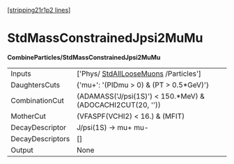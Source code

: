 [[stripping21r1p2 lines]](./stripping21r1p2-commonparticles)

# StdMassConstrainedJpsi2MuMu

**CombineParticles/StdMassConstrainedJpsi2MuMu**

|                  |                                                                               |
|------------------|-------------------------------------------------------------------------------|
| Inputs           | ['Phys/ [StdAllLooseMuons](./stripping21r1p2-stdallloosemuons) /Particles'] |
| DaughtersCuts    | {'mu+': '(PIDmu \> 0) & (PT \> 0.5\*GeV)'}                                    |
| CombinationCut   | (ADAMASS('J/psi(1S)') \< 150.\*MeV) & (ADOCACHI2CUT(20, ''))                  |
| MotherCut        | (VFASPF(VCHI2) \< 16.) & (MFIT)                                               |
| DecayDescriptor  | J/psi(1S) -\> mu+ mu-                                                         |
| DecayDescriptors | []                                                                          |
| Output           | None                                                                          |
